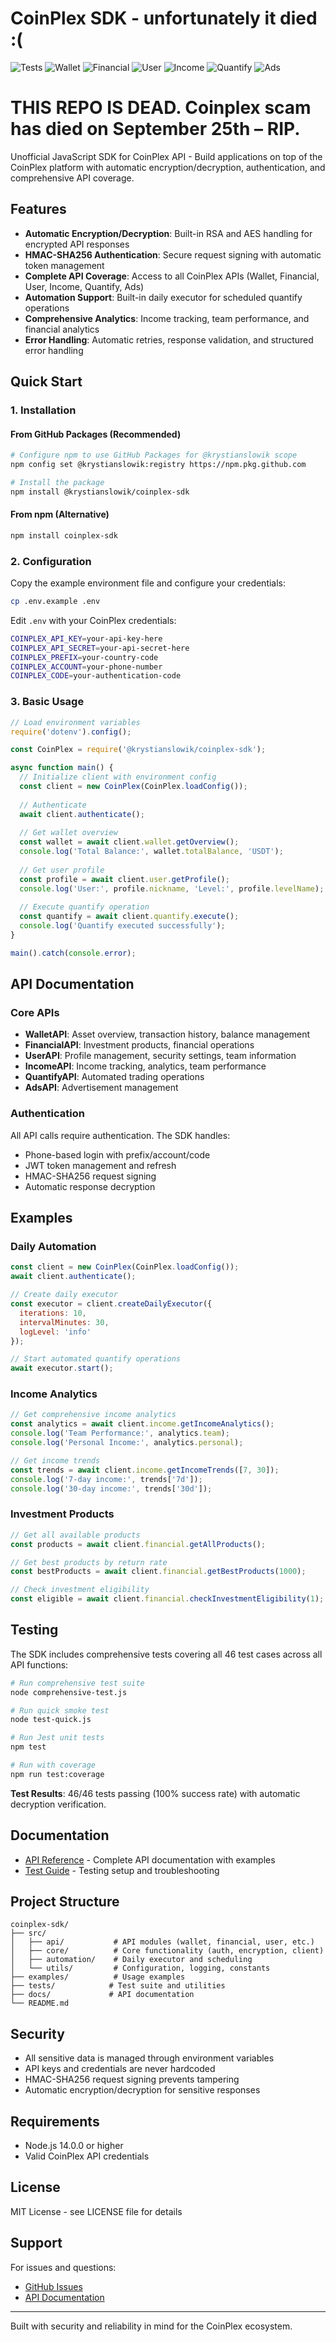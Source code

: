 # CoinPlex SDK - unfortunately it died :(

![Tests](https://img.shields.io/endpoint?url=https://raw.githubusercontent.com/krystianslowik/coinplex-sdk/refs/heads/badges/badges/overall.json&cacheSeconds=300)
![Wallet](https://img.shields.io/endpoint?url=https://raw.githubusercontent.com/krystianslowik/coinplex-sdk/refs/heads/badges/badges/wallet.json&cacheSeconds=300)
![Financial](https://img.shields.io/endpoint?url=https://raw.githubusercontent.com/krystianslowik/coinplex-sdk/refs/heads/badges/badges/financial.json&cacheSeconds=300)
![User](https://img.shields.io/endpoint?url=https://raw.githubusercontent.com/krystianslowik/coinplex-sdk/refs/heads/badges/badges/user.json&cacheSeconds=300)
![Income](https://img.shields.io/endpoint?url=https://raw.githubusercontent.com/krystianslowik/coinplex-sdk/refs/heads/badges/badges/income.json&cacheSeconds=300)
![Quantify](https://img.shields.io/endpoint?url=https://raw.githubusercontent.com/krystianslowik/coinplex-sdk/refs/heads/badges/badges/quantify.json&cacheSeconds=300)
![Ads](https://img.shields.io/endpoint?url=https://raw.githubusercontent.com/krystianslowik/coinplex-sdk/refs/heads/badges/badges/ads.json&cacheSeconds=300)

# THIS REPO IS DEAD. Coinplex scam has died on September 25th – RIP.

Unofficial JavaScript SDK for CoinPlex API - Build applications on top of the CoinPlex platform with automatic encryption/decryption, authentication, and comprehensive API coverage.

## Features

- **Automatic Encryption/Decryption**: Built-in RSA and AES handling for encrypted API responses
- **HMAC-SHA256 Authentication**: Secure request signing with automatic token management
- **Complete API Coverage**: Access to all CoinPlex APIs (Wallet, Financial, User, Income, Quantify, Ads)
- **Automation Support**: Built-in daily executor for scheduled quantify operations
- **Comprehensive Analytics**: Income tracking, team performance, and financial analytics
- **Error Handling**: Automatic retries, response validation, and structured error handling

## Quick Start

### 1. Installation

#### From GitHub Packages (Recommended)

```bash
# Configure npm to use GitHub Packages for @krystianslowik scope
npm config set @krystianslowik:registry https://npm.pkg.github.com

# Install the package
npm install @krystianslowik/coinplex-sdk
```

#### From npm (Alternative)

```bash
npm install coinplex-sdk
```

### 2. Configuration

Copy the example environment file and configure your credentials:

```bash
cp .env.example .env
```

Edit `.env` with your CoinPlex credentials:

```bash
COINPLEX_API_KEY=your-api-key-here
COINPLEX_API_SECRET=your-api-secret-here
COINPLEX_PREFIX=your-country-code
COINPLEX_ACCOUNT=your-phone-number
COINPLEX_CODE=your-authentication-code
```

### 3. Basic Usage

```javascript
// Load environment variables
require('dotenv').config();

const CoinPlex = require('@krystianslowik/coinplex-sdk');

async function main() {
  // Initialize client with environment config
  const client = new CoinPlex(CoinPlex.loadConfig());
  
  // Authenticate
  await client.authenticate();
  
  // Get wallet overview
  const wallet = await client.wallet.getOverview();
  console.log('Total Balance:', wallet.totalBalance, 'USDT');
  
  // Get user profile
  const profile = await client.user.getProfile();
  console.log('User:', profile.nickname, 'Level:', profile.levelName);
  
  // Execute quantify operation
  const quantify = await client.quantify.execute();
  console.log('Quantify executed successfully');
}

main().catch(console.error);
```

## API Documentation

### Core APIs

- **WalletAPI**: Asset overview, transaction history, balance management
- **FinancialAPI**: Investment products, financial operations
- **UserAPI**: Profile management, security settings, team information
- **IncomeAPI**: Income tracking, analytics, team performance
- **QuantifyAPI**: Automated trading operations
- **AdsAPI**: Advertisement management

### Authentication

All API calls require authentication. The SDK handles:
- Phone-based login with prefix/account/code
- JWT token management and refresh
- HMAC-SHA256 request signing
- Automatic response decryption

## Examples

### Daily Automation

```javascript
const client = new CoinPlex(CoinPlex.loadConfig());
await client.authenticate();

// Create daily executor
const executor = client.createDailyExecutor({
  iterations: 10,
  intervalMinutes: 30,
  logLevel: 'info'
});

// Start automated quantify operations
await executor.start();
```

### Income Analytics

```javascript
// Get comprehensive income analytics
const analytics = await client.income.getIncomeAnalytics();
console.log('Team Performance:', analytics.team);
console.log('Personal Income:', analytics.personal);

// Get income trends
const trends = await client.income.getIncomeTrends([7, 30]);
console.log('7-day income:', trends['7d']);
console.log('30-day income:', trends['30d']);
```

### Investment Products

```javascript
// Get all available products
const products = await client.financial.getAllProducts();

// Get best products by return rate
const bestProducts = await client.financial.getBestProducts(1000);

// Check investment eligibility
const eligible = await client.financial.checkInvestmentEligibility(1);
```

## Testing

The SDK includes comprehensive tests covering all 46 test cases across all API functions:

```bash
# Run comprehensive test suite
node comprehensive-test.js

# Run quick smoke test
node test-quick.js

# Run Jest unit tests
npm test

# Run with coverage
npm run test:coverage
```

**Test Results**: 46/46 tests passing (100% success rate) with automatic decryption verification.

## Documentation

- [API Reference](docs/API_REFERENCE.md) - Complete API documentation with examples
- [Test Guide](tests/README.md) - Testing setup and troubleshooting

## Project Structure

```
coinplex-sdk/
├── src/
│   ├── api/           # API modules (wallet, financial, user, etc.)
│   ├── core/          # Core functionality (auth, encryption, client)
│   ├── automation/    # Daily executor and scheduling
│   └── utils/         # Configuration, logging, constants
├── examples/          # Usage examples
├── tests/            # Test suite and utilities
├── docs/             # API documentation
└── README.md
```

## Security

- All sensitive data is managed through environment variables
- API keys and credentials are never hardcoded
- HMAC-SHA256 request signing prevents tampering
- Automatic encryption/decryption for sensitive responses

## Requirements

- Node.js 14.0.0 or higher
- Valid CoinPlex API credentials

## License

MIT License - see LICENSE file for details

## Support

For issues and questions:
- [GitHub Issues](https://github.com/krystianslowik/coinplex-sdk/issues)
- [API Documentation](docs/API_REFERENCE.md)

---

Built with security and reliability in mind for the CoinPlex ecosystem.
